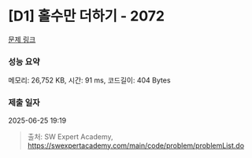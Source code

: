 # [D1] 홀수만 더하기 - 2072 

[문제 링크](https://swexpertacademy.com/main/code/problem/problemDetail.do?contestProbId=AV5QSEhaA5sDFAUq) 

### 성능 요약

메모리: 26,752 KB, 시간: 91 ms, 코드길이: 404 Bytes

### 제출 일자

2025-06-25 19:19



> 출처: SW Expert Academy, https://swexpertacademy.com/main/code/problem/problemList.do